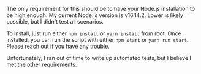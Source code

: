 The only requirement for this should be to have your Node.js installation to be high enough.
My current Node.js version is v16.14.2. Lower is likely possible, but I didn't test all scenarios.

To install, just run either `npm install` or `yarn install` from root. Once installed, you can run
the script with either `npm start` or `yarn run start`. Please reach out if you have any trouble.

Unfortunately, I ran out of time to write up automated tests, but I believe I met the other requirements.